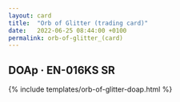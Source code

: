 ```yaml
---
layout: card
title:  "Orb of Glitter (trading card)"
date:   2022-06-25 08:44:00 +0100
permalink: orb-of-glitter_(card)
---
```


## DOAp &middot; EN-016KS SR

{% include templates/orb-of-glitter-doap.html %}